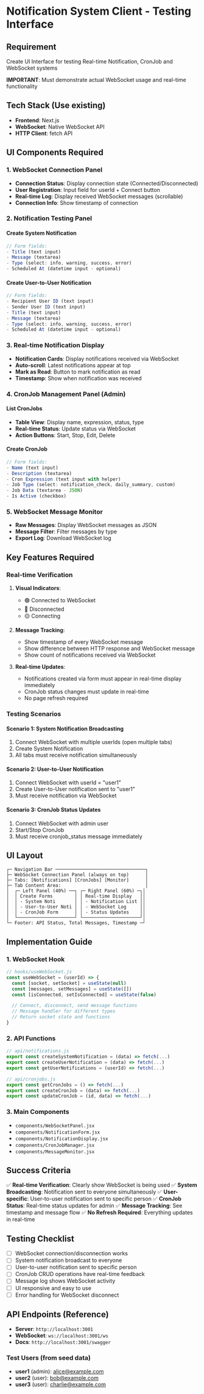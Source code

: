 # Notification System Client - Testing Interface

## Requirement
Create UI Interface for testing Real-time Notification, CronJob and WebSocket systems

**IMPORTANT**: Must demonstrate actual WebSocket usage and real-time functionality

## Tech Stack (Use existing)
- **Frontend**: Next.js
- **WebSocket**: Native WebSocket API
- **HTTP Client**: fetch API

## UI Components Required

### 1. WebSocket Connection Panel
- **Connection Status**: Display connection state (Connected/Disconnected)
- **User Registration**: Input field for userId + Connect button
- **Real-time Log**: Display received WebSocket messages (scrollable)
- **Connection Info**: Show timestamp of connection

### 2. Notification Testing Panel

#### Create System Notification
```jsx
// Form fields:
- Title (text input)
- Message (textarea)
- Type (select: info, warning, success, error)
- Scheduled At (datetime input - optional)
```

#### Create User-to-User Notification
```jsx
// Form fields:
- Recipient User ID (text input)
- Sender User ID (text input)
- Title (text input)
- Message (textarea)
- Type (select: info, warning, success, error)
- Scheduled At (datetime input - optional)
```

### 3. Real-time Notification Display
- **Notification Cards**: Display notifications received via WebSocket
- **Auto-scroll**: Latest notifications appear at top
- **Mark as Read**: Button to mark notification as read
- **Timestamp**: Show when notification was received

### 4. CronJob Management Panel (Admin)

#### List CronJobs
- **Table View**: Display name, expression, status, type
- **Real-time Status**: Update status via WebSocket
- **Action Buttons**: Start, Stop, Edit, Delete

#### Create CronJob
```jsx
// Form fields:
- Name (text input)
- Description (textarea)
- Cron Expression (text input with helper)
- Job Type (select: notification_check, daily_summary, custom)
- Job Data (textarea - JSON)
- Is Active (checkbox)
```

### 5. WebSocket Message Monitor
- **Raw Messages**: Display WebSocket messages as JSON
- **Message Filter**: Filter messages by type
- **Export Log**: Download WebSocket log

## Key Features Required

### Real-time Verification
1. **Visual Indicators**:
   - 🟢 Connected to WebSocket
   - 🔴 Disconnected
   - 🟡 Connecting

2. **Message Tracking**:
   - Show timestamp of every WebSocket message
   - Show difference between HTTP response and WebSocket message
   - Show count of notifications received via WebSocket

3. **Real-time Updates**:
   - Notifications created via form must appear in real-time display immediately
   - CronJob status changes must update in real-time
   - No page refresh required

### Testing Scenarios

#### Scenario 1: System Notification Broadcasting
1. Connect WebSocket with multiple userIds (open multiple tabs)
2. Create System Notification
3. All tabs must receive notification simultaneously

#### Scenario 2: User-to-User Notification
1. Connect WebSocket with userId = "user1"
2. Create User-to-User notification sent to "user1"
3. Must receive notification via WebSocket

#### Scenario 3: CronJob Status Updates
1. Connect WebSocket with admin user
2. Start/Stop CronJob
3. Must receive cronjob_status message immediately

## UI Layout
```
┌─ Navigation Bar ─────────────────────────────────┐
├─ WebSocket Connection Panel (always on top)      │
├─ Tabs: [Notifications] [CronJobs] [Monitor]      │
├─ Tab Content Area:                               │
│  ┌─ Left Panel (40%) ──┐ ┌─ Right Panel (60%) ─┐│
│  │ Create Forms        │ │ Real-time Display   ││
│  │ - System Noti       │ │ - Notification List ││
│  │ - User-to-User Noti │ │ - WebSocket Log     ││
│  │ - CronJob Form      │ │ - Status Updates    ││
│  └─────────────────────┘ └─────────────────────┘│
└─ Footer: API Status, Total Messages, Timestamp ─┘
```

## Implementation Guide

### 1. WebSocket Hook
```jsx
// hooks/useWebSocket.js
const useWebSocket = (userId) => {
  const [socket, setSocket] = useState(null)
  const [messages, setMessages] = useState([])
  const [isConnected, setIsConnected] = useState(false)

  // Connect, disconnect, send message functions
  // Message handler for different types
  // Return socket state and functions
}
```

### 2. API Functions
```jsx
// api/notifications.js
export const createSystemNotification = (data) => fetch(...)
export const createUserNotification = (data) => fetch(...)
export const getUserNotifications = (userId) => fetch(...)

// api/cronjobs.js
export const getCronJobs = () => fetch(...)
export const createCronJob = (data) => fetch(...)
export const updateCronJob = (id, data) => fetch(...)
```

### 3. Main Components
- `components/WebSocketPanel.jsx`
- `components/NotificationForm.jsx`
- `components/NotificationDisplay.jsx`
- `components/CronJobManager.jsx`
- `components/MessageMonitor.jsx`

## Success Criteria
✅ **Real-time Verification**: Clearly show WebSocket is being used
✅ **System Broadcasting**: Notification sent to everyone simultaneously
✅ **User-specific**: User-to-user notification sent to specific person
✅ **CronJob Status**: Real-time status updates for admin
✅ **Message Tracking**: See timestamp and message flow
✅ **No Refresh Required**: Everything updates in real-time

## Testing Checklist
- [ ] WebSocket connection/disconnection works
- [ ] System notification broadcast to everyone
- [ ] User-to-user notification sent to specific person
- [ ] CronJob CRUD operations have real-time feedback
- [ ] Message log shows WebSocket activity
- [ ] UI responsive and easy to use
- [ ] Error handling for WebSocket disconnect

## API Endpoints (Reference)
- **Server**: `http://localhost:3001`
- **WebSocket**: `ws://localhost:3001/ws`
- **Docs**: `http://localhost:3001/swagger`

### Test Users (from seed data)
- **user1** (admin): alice@example.com
- **user2** (user): bob@example.com
- **user3** (user): charlie@example.com